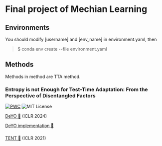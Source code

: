 # Final project of Mechian Learning

## Environments  

You should modify [username] and [env_name] in environment.yaml, then  
> $ conda env create --file environment.yaml


## Methods
Methods in method are TTA method.
### Entropy is not Enough for Test-Time Adaptation: From the Perspective of Disentangled Factors
[![PWC](https://img.shields.io/endpoint.svg?url=https://paperswithcode.com/badge/entropy-is-not-enough-for-test-time/test-time-adaptation-on-imagenet-c)](https://paperswithcode.com/sota/test-time-adaptation-on-imagenet-c?p=entropy-is-not-enough-for-test-time)
![MIT License](https://img.shields.io/badge/license-MIT-blue.svg)  

[DeYO 🔗](https://openreview.net/forum?id=9w3iw8wDuE) (ICLR 2024)

[DeYO implementation 🔗](https://github.com/Jhyun17/DeYO)


### 
[TENT 🔗](https://arxiv.org/abs/2006.10726) (ICLR 2021) 

